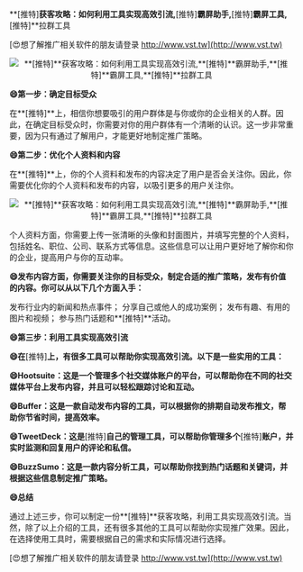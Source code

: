 **[推特]**获客攻略：如何利用工具实现高效引流,**[推特]**霸屏助手,**[推特]**霸屏工具,**[推特]**拉群工具

[😍想了解推广相关软件的朋友请登录 http://www.vst.tw](http://www.vst.tw)

 <center><img src="https://vst.tw/MP4/tuiguang/png/3.png" alt="**[推特]**获客攻略：如何利用工具实现高效引流,**[推特]**霸屏助手,**[推特]**霸屏工具,**[推特]**拉群工具"></center>

**😄第一步：确定目标受众**

在**[推特]**上，相信你想要吸引的用户群体是与你或你的企业相关的人群。因此，在确定目标受众时，你需要对你的用户群体有一个清晰的认识。这一步非常重要，因为只有通过了解用户，才能更好地制定推广策略。

**😄第二步：优化个人资料和内容**

在**[推特]**上，你的个人资料和发布的内容决定了用户是否会关注你。因此，你需要优化你的个人资料和发布的内容，以吸引更多的用户关注你。

 <center><img src="https://vst.tw/MP4/tuiguang/png/7.png" alt="**[推特]**获客攻略：如何利用工具实现高效引流,**[推特]**霸屏助手,**[推特]**霸屏工具,**[推特]**拉群工具"></center>

个人资料方面，你需要上传一张清晰的头像和封面图片，并填写完整的个人资料，包括姓名、职位、公司、联系方式等信息。这些信息可以让用户更好地了解你和你的企业，提高用户与你的互动率。

**😄发布内容方面，你需要关注你的目标受众，制定合适的推广策略，发布有价值的内容。你可以从以下几个方面入手：**

发布行业内的新闻和热点事件；
分享自己或他人的成功案例；
发布有趣、有用的图片和视频；
参与热门话题和**[推特]**活动。

**😄第三步：利用工具实现高效引流**

**😄在**[推特]**上，有很多工具可以帮助你实现高效引流。以下是一些实用的工具：**

**😄Hootsuite：这是一个管理多个社交媒体账户的平台，可以帮助你在不同的社交媒体平台上发布内容，并且可以轻松跟踪讨论和互动。**

**😄Buffer：这是一款自动发布内容的工具，可以根据你的排期自动发布推文，帮助你节省时间，提高效率。**

**😄TweetDeck：这是**[推特]**自己的管理工具，可以帮助你管理多个**[推特]**账户，并实时监测和回复用户的评论和私信。**

**😄BuzzSumo：这是一款内容分析工具，可以帮助你找到热门话题和关键词，并根据这些信息制定推广策略。**

**😄总结**

通过上述三步，你可以制定一份**[推特]**获客攻略，利用工具实现高效引流。当然，除了以上介绍的工具，还有很多其他的工具可以帮助你实现推广效果。因此，在选择使用工具时，需要根据自己的需求和实际情况进行选择。

[😍想了解推广相关软件的朋友请登录 http://www.vst.tw](http://www.vst.tw)



